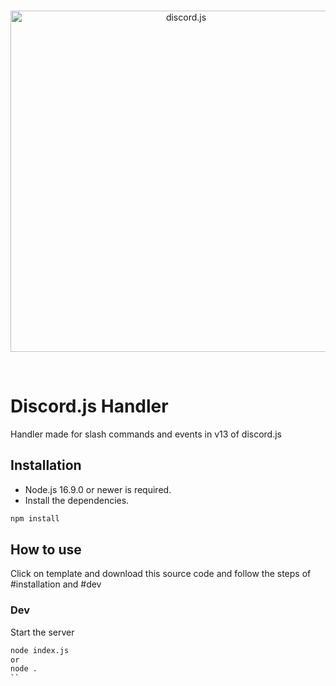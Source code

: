 <div align="center">
  <br />
  <p>
    <a href="https://github.com/CeCeloz/discord-handler"><img src="https://i.imgur.com/V6ACYxb.png" width="546" alt="discord.js" /></a>
  </p>
  <br />
</div>

# Discord.js Handler

Handler made for slash commands and events in v13 of discord.js


## Installation

 - Node.js 16.9.0 or newer is required.
 - Install the dependencies.

```sh
npm install
```


## How to use

Click on template and download this source code and follow the steps of #installation and #dev

### Dev
 
Start the server
```sh
node index.js
or
node .
``